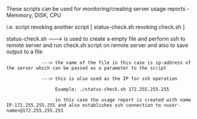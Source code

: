 These scripts can be used for monitoring/creating server usage reports - Memmory, DISK, CPU 

i.e. script revoking another script [ status-check.sh revoking check.sh ]

status-check.sh  ---> is used to create a empty file and perform ssh to remote server and run check.sh script on remote server and also to save output to a file
                 
                 ---> the name of the file in this case is ip-address of the server which can be passed as a parameter to the script 
                 
                 ---> this is also used as the IP for ssh operation
                 
                      Example: ./status-check.sh 172.255.255.255
                 
                      in this case the usage report is created with name IP-172.255.255.255 and also establishes ssh connection to <user-name>@172.255.255.255
